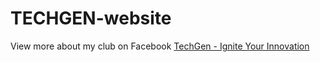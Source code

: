 # TECHGEN-website
View more about my club on Facebook
[TechGen - Ignite Your Innovation](https://www.facebook.com/profile.php?id=61572083256650)
